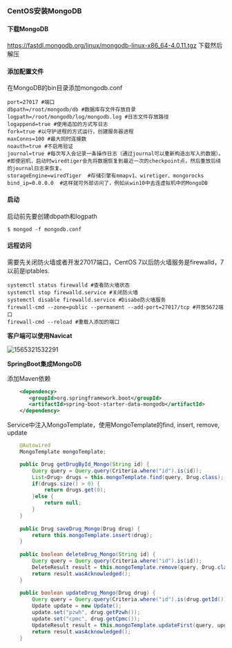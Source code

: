 ### CentOS安装MongoDB

#### 下载MongoDB

https://fastdl.mongodb.org/linux/mongodb-linux-x86_64-4.0.11.tgz 下载然后解压

#### 添加配置文件

在MongoDB的bin目录添加mongodb.conf

```properties
port=27017 #端口
dbpath=/root/mongodb/db #数据库存文件存放目录
logpath=/root/mongodb/log/mongodb.log #日志文件存放路径
logappend=true #使用追加的方式写日志
fork=true #以守护进程的方式运行，创建服务器进程
maxConns=100 #最大同时连接数
noauth=true #不启用验证
journal=true #每次写入会记录一条操作日志（通过journal可以重新构造出写入的数据）。
#即使宕机，启动时wiredtiger会先将数据恢复到最近一次的checkpoint点，然后重放后续的journal日志来恢复。
storageEngine=wiredTiger  #存储引擎有mmapv1、wiretiger、mongorocks
bind_ip=0.0.0.0  #这样就可外部访问了，例如从win10中去连虚拟机中的MongoDB
```

#### 启动

启动前先要创建dbpath和logpath

```shell
$ mongod -f mongodb.conf
```

#### 远程访问

需要先关闭防火墙或者开发27017端口，CentOS 7以后防火墙服务是firewalld，7以前是iptables.

```shell
systemctl status firewalld #查看防火墙状态
systemctl stop firewalld.service #关闭防火墙
systemctl disable firewalld.service #Disabe防火墙服务
firewall-cmd --zone=public --permanent --add-port=27017/tcp #开放5672端口
firewall-cmd --reload #重载入添加的端口
```

**客户端可以使用Navicat**

![1565321532291](C:\Users\Administrator\AppData\Roaming\Typora\typora-user-images\1565321532291.png)

**SpringBoot集成MongoDB**

添加Maven依赖

```xml
    <dependency>
       <groupId>org.springframework.boot</groupId>
       <artifactId>spring-boot-starter-data-mongodb</artifactId>
    </dependency>
```
Service中注入MongoTemplate，使用MongoTemplate的find, insert, remove, update

```java
	@Autowired
	MongoTemplate mongoTemplate;

	public Drug getDrugById_Mongo(String id) {
		Query query = Query.query(Criteria.where("id").is(id));
		List<Drug> drugs = this.mongoTemplate.find(query, Drug.class);
		if(drugs.size() > 0) {
			return drugs.get(0);
		}else {
			return null;
		}
	}
	
	public Drug saveDrug_Mongo(Drug drug) {
		return this.mongoTemplate.insert(drug);
	}
	
	public boolean deleteDrug_Mongo(String id) {
		Query query = Query.query(Criteria.where("id").is(id));
		DeleteResult result = this.mongoTemplate.remove(query, Drug.class);
		return result.wasAcknowledged();
	}
	
	public boolean updateDrug_Mongo(Drug drug) {
		Query query = Query.query(Criteria.where("id").is(drug.getId()));
		Update update = new Update();
		update.set("pzwh", drug.getPzwh());
		update.set("cpmc", drug.getCpmc());
		UpdateResult result = this.mongoTemplate.updateFirst(query, update, Drug.class);
		return result.wasAcknowledged();
	}

```